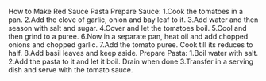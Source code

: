 
How to Make Red Sauce Pasta
Prepare Sauce:
1.Cook the tomatoes in a pan.
2.Add the clove of garlic, onion and bay leaf to it.
3.Add water and then season with salt and sugar.
4.Cover and let the tomatoes boil.
5.Cool and then grind to a puree.
6.Now in a separate pan, heat oil and add chopped onions and chopped garlic.
7.Add the tomato puree. Cook till its reduces to half.
8.Add basil leaves and keep aside.
Prepare Pasta:
1.Boil water with salt.
2.Add the pasta to it and let it boil. Drain when done
3.Transfer in a serving dish and serve with the tomato sauce.